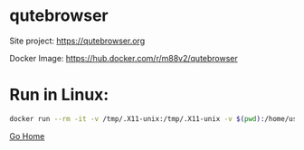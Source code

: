 # qutebrowser

Site project:
https://qutebrowser.org

Docker Image:
https://hub.docker.com/r/m88v2/qutebrowser

# Run in Linux:

```bash
docker run --rm -it -v /tmp/.X11-unix:/tmp/.X11-unix -v $(pwd):/home/user/share -e DISPLAY=$DISPLAY m88v2/qutebrowser:v1
```

[Go Home](../README.md)
